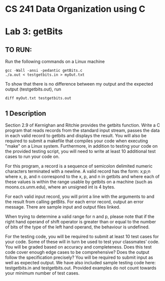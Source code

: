 # CS 241 Data Organization using C

# Lab 3: getBits

## TO RUN:
Run the following commands on a Linux machine

```
gcc -Wall -ansi -pedantic getBits.c
./a.out < testgetbits.in > myOut.txt
```

To show that there is no difference between my output and the expected output (testgetbits.out), run
```
diff myOut.txt testgetbits.out
```


## 1 Description

Section 2.9 of Kernighan and Ritchie provides the getbits function. Write a C program that reads records from the
standard input stream, passes the data in each valid record to getbits and displays the result. You will also be required
to submit a makefile that compiles your code when executing "make" on a Linux system. Furthermore, in addition to
testing your code on the provided testing script, you will need to write at least 10 additional test cases to run your code
on.

For this program, a record is a sequence of semicolon delimited numeric characters terminated with a newline. A valid
record has the form: x;p;n
where x, p, and n correspond to the x, p, and n in getbits and where each of these values is within the range usable by
getbits on a machine (such as moons.cs.unm.edu), where an unsigned int is 4 bytes.

For each valid input record, you will print a line with the arguments to and the result from calling getBits. For each
error record, output an error message. There are sample input and output files linked.

When trying to determine a valid range for n and p, please note that if the right hand operand of shift operator is
greater than or equal to the number of bits of the type of the left hand operand, the behaviour is undefined.

For the testing code, you will be required to submit at least 10 test cases for your code. Some of these will in turn be
used to test your classmates’ code. You will be graded based on accuracy and completeness. Does this test code cover
enough edge cases to be comprehensive? Does the output follow the specification precisely? You will be required to
submit input as well as expected output. We have also included sample testing code here: testgetbits.in and
testgetbits.out. Provided examples do not count towards your minimum number of test cases.
